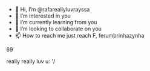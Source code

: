 - 👋 Hi, I’m @rafareallyluvrayssa
- 👀 I’m interested in you
- 🌱 I’m currently learning from you
- 💞️ I’m looking to collaborate on you
- 📫 How to reach me just reach F, ferumbrinhazynha

<!---
rafareallyluvrayssa/rafareallyluvrayssa is a ✨ special ✨ repository because its `README.md` (this file) appears on your GitHub profile.
You can click the Preview link to take a look at your changes.
---> 69
really really luv u: '/
